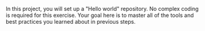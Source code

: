 In this project, you will set up a "Hello world" repository. No complex coding is required for this exercise. Your goal here is to master all of the tools and best practices you learned about in previous steps.       
